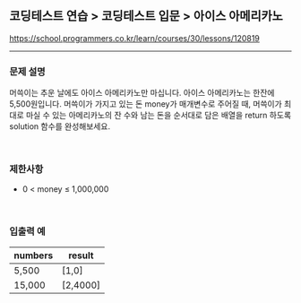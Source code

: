 ## 코딩테스트 연습 > 코딩테스트 입문 > 아이스 아메리카노

https://school.programmers.co.kr/learn/courses/30/lessons/120819

---

### 문제 설명

머쓱이는 추운 날에도 아이스 아메리카노만 마십니다. 아이스 아메리카노는 한잔에 5,500원입니다. 머쓱이가 가지고 있는 돈 money가 매개변수로 주어질 때, 머쓱이가 최대로 마실 수 있는 아메리카노의 잔 수와 남는 돈을 순서대로 담은 배열을 return 하도록 solution 함수를 완성해보세요.

</br>

### 제한사항

- 0 < money ≤ 1,000,000

</br>

### 입출력 예

| numbers | result   |
| ------- | -------- |
| 5,500   | [1,0]    |
| 15,000  | [2,4000] |
